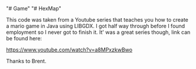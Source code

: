 "# Game" 
"# HexMap" 

This code was taken from a Youtube series that teaches you how to create a mario game in Java using LIBGDX.
I got half way through before I found employment so I never got to finish it. 
It' was a great series though, link can be found here:

https://www.youtube.com/watch?v=a8MPxzkwBwo

Thanks to Brent.
